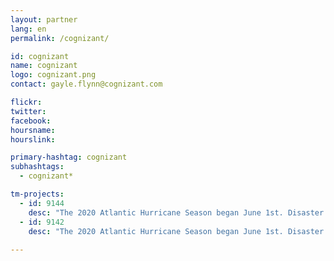 ```yaml
---
layout: partner
lang: en
permalink: /cognizant/

id: cognizant
name: cognizant
logo: cognizant.png
contact: gayle.flynn@cognizant.com

flickr: 
twitter: 
facebook: 
hoursname:
hourslink:

primary-hashtag: cognizant
subhashtags:
  - cognizant*

tm-projects:
  - id: 9144
    desc: "The 2020 Atlantic Hurricane Season began June 1st. Disaster preparedness and response actors have requested help mapping buildings in Caribbean countries impacted by the hurricane season and the ongoing COVID-19 Pandemic. Please join our global effort by mapping on this project."
  - id: 9142
    desc: "The 2020 Atlantic Hurricane Season began June 1st. Disaster preparedness and response actors have requested help mapping buildings in Caribbean countries impacted by the hurricane season and the ongoing COVID-19 Pandemic. Please join our global effort by mapping on this project."
    
---
```

